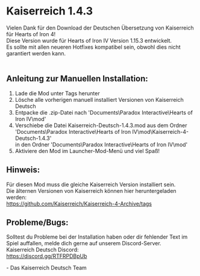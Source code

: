 # Kaiserreich 1.4.3

Vielen Dank für den Download der Deutschen Übersetzung von Kaiserreich für Hearts of Iron 4!<br>
Diese Version wurde für Hearts of Iron IV Version 1.15.3 entwickelt.<br>
Es sollte mit allen neueren Hotfixes kompatibel sein, obwohl dies nicht garantiert werden kann.<br><br>

## Anleitung zur Manuellen Installation:

1. Lade die Mod unter Tags herunter
2. Lösche alle vorherigen manuell installiert Versionen von Kaiserreich Deutsch
3. Entpacke die .zip-Datei nach 'Documents\Paradox Interactive\Hearts of Iron IV\mod'
4. Verschiebe die Datei Kaiserreich-Deutsch-1.4.3.mod aus dem Ordner 'Documents\Paradox Interactive\Hearts of Iron IV\mod\Kaiserreich-4-Deutsch-1.4.3'<br>
   in den Ordner 'Documents\Paradox Interactive\Hearts of Iron IV\mod'
5. Aktiviere den Mod im Launcher-Mod-Menü und viel Spaß!

## Hinweis:

Für diesen Mod muss die gleiche Kaiserreich Version installiert sein.<br>
Die älternen Versionen von Kaiserreich können hier heruntergeladen werden:<br>
https://github.com/Kaiserreich/Kaiserreich-4-Archive/tags<br>

## Probleme/Bugs:

Solltest du Probleme bei der Installation haben oder dir fehlender Text im Spiel auffallen, melde dich gerne auf unserem Discord-Server.<br>
Kaiserreich Deutsch Discord:<br>
https://discord.gg/RTFRPDBpUb<br>

\- Das Kaiserreich Deutsch Team
